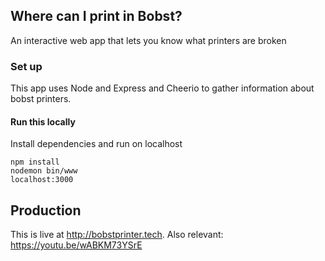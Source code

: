 ## Where can I print in Bobst?
An interactive web app that lets you know what printers are broken

### Set up
This app uses Node and Express and Cheerio to gather information about bobst printers.


#### Run this locally
Install dependencies and run on localhost
```
npm install
nodemon bin/www
localhost:3000
```

## Production
This is live at http://bobstprinter.tech. Also relevant: https://youtu.be/wABKM73YSrE

